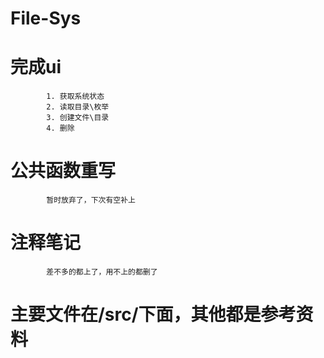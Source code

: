 File-Sys
========
#	完成ui
			1. 获取系统状态
			2. 读取目录\枚举
			3. 创建文件\目录
			4. 删除

#	公共函数重写 
			暂时放弃了，下次有空补上
#	注释笔记
			差不多的都上了，用不上的都删了
#	主要文件在/src/下面，其他都是参考资料